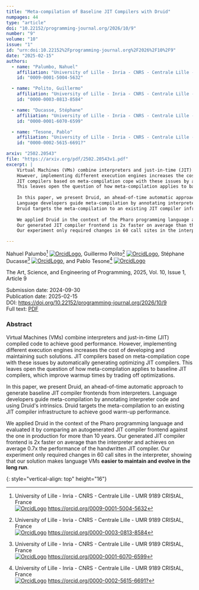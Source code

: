 ```yaml
---
title: "Meta-compilation of Baseline JIT Compilers with Druid"
numpages: 44
type: "article"
doi: "10.22152/programming-journal.org/2026/10/9"
number: "9"
volume: "10"
issue: "1"
id: "urn:doi:10.22152%2Fprogramming-journal.org%2F2026%2F10%2F9"
date: "2025-02-15"
authors: 
  - name: "Palumbo, Nahuel"
    affiliation: "University of Lille - Inria - CNRS - Centrale Lille - UMR 9189 CRIStAL, France"
    id: "0009-0001-5004-5632"

  - name: "Polito, Guillermo"
    affiliation: "University of Lille - Inria - CNRS - Centrale Lille - UMR 9189 CRIStAL, France"
    id: "0000-0003-0813-8584"

  - name: "Ducasse, Stéphane"
    affiliation: "University of Lille - Inria - CNRS - Centrale Lille - UMR 9189 CRIStAL, France"
    id: "0000-0001-6070-6599"

  - name: "Tesone, Pablo"
    affiliation: "University of Lille - Inria - CNRS - Centrale Lille - UMR 9189 CRIStAL, France"
    id: "0000-0002-5615-6691?"

arxiv: "2502.20543"
file: "https://arxiv.org/pdf/2502.20543v1.pdf"
excerpt: |
    Virtual Machines (VMs) combine interpreters and just-in-time (JIT) compiled code to achieve good performance.
    However, implementing different execution engines increases the cost of developing and maintaining such solutions.
    JIT compilers based on meta-compilation cope with these issues by automatically generating optimizing JIT compilers.
    This leaves open the question of how meta-compilation applies to baseline JIT compilers, which improve warmup times by trading off optimizations.
    
    In this paper, we present Druid, an ahead-of-time automatic approach to generate baseline JIT compiler frontends from interpreters.
    Language developers guide meta-compilation by annotating interpreter code and using Druid's intrinsics.
    Druid targets the meta-compilation to an existing JIT compiler infrastructure to achieve good warm-up performance.
    
    We applied Druid in the context of the Pharo programming language and evaluated it by comparing an autogenerated JIT compiler frontend against the one in production for more than 10 years.
    Our generated JIT compiler frontend is 2x faster on average than the interpreter and achieves on average 0.7x the performance of the handwritten JIT compiler.
    Our experiment only required changes in 60 call sites in the interpreter, showing that our solution makes language VMs **easier to maintain and evolve in the long run**.

---
```

Nahuel Palumbo[^1] [![OrcidLogo]](https://orcid.org/0009-0001-5004-5632), Guillermo Polito[^2] [![OrcidLogo]](https://orcid.org/0000-0003-0813-8584), Stéphane Ducasse[^3] [![OrcidLogo]](https://orcid.org/0000-0001-6070-6599), and Pablo Tesone[^4] [![OrcidLogo]](https://orcid.org/0000-0002-5615-6691?)

The Art, Science, and Engineering of Programming, 2025, Vol. 10, Issue 1, Article 9

Submission date: 2024-09-30  
Publication date: 2025-02-15  
DOI: <https://doi.org/10.22152/programming-journal.org/2026/10/9>  
Full text: [PDF](https://arxiv.org/pdf/2502.20543v1.pdf)  


### Abstract

Virtual Machines (VMs) combine interpreters and just-in-time (JIT) compiled code to achieve good performance.
However, implementing different execution engines increases the cost of developing and maintaining such solutions.
JIT compilers based on meta-compilation cope with these issues by automatically generating optimizing JIT compilers.
This leaves open the question of how meta-compilation applies to baseline JIT compilers, which improve warmup times by trading off optimizations.

In this paper, we present Druid, an ahead-of-time automatic approach to generate baseline JIT compiler frontends from interpreters.
Language developers guide meta-compilation by annotating interpreter code and using Druid's intrinsics.
Druid targets the meta-compilation to an existing JIT compiler infrastructure to achieve good warm-up performance.

We applied Druid in the context of the Pharo programming language and evaluated it by comparing an autogenerated JIT compiler frontend against the one in production for more than 10 years.
Our generated JIT compiler frontend is 2x faster on average than the interpreter and achieves on average 0.7x the performance of the handwritten JIT compiler.
Our experiment only required changes in 60 call sites in the interpreter, showing that our solution makes language VMs **easier to maintain and evolve in the long run**.


[^1]: University of Lille - Inria - CNRS - Centrale Lille - UMR 9189 CRIStAL, France  
    [![OrcidLogo]](https://orcid.org/0009-0001-5004-5632) <https://orcid.org/0009-0001-5004-5632>

[^2]: University of Lille - Inria - CNRS - Centrale Lille - UMR 9189 CRIStAL, France  
    [![OrcidLogo]](https://orcid.org/0000-0003-0813-8584) <https://orcid.org/0000-0003-0813-8584>

[^3]: University of Lille - Inria - CNRS - Centrale Lille - UMR 9189 CRIStAL, France  
    [![OrcidLogo]](https://orcid.org/0000-0001-6070-6599) <https://orcid.org/0000-0001-6070-6599>

[^4]: University of Lille - Inria - CNRS - Centrale Lille - UMR 9189 CRIStAL, France  
    [![OrcidLogo]](https://orcid.org/0000-0002-5615-6691?) <https://orcid.org/0000-0002-5615-6691?>


[OrcidLogo]: /assets/images/orcid.svg "Orcid Logo"
{: style="vertical-align: top" height="16"}
